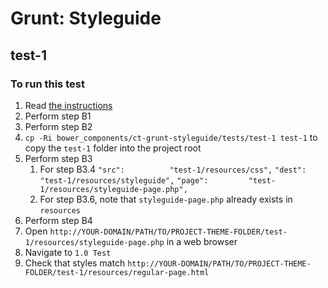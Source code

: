 # Grunt: Styleguide

## test-1

### To run this test

1. Read [the instructions](https://github.com/chrometoasters/ct-grunt-styleguide/blob/master/README.md#every-time-you-set-up-a-new-project)
1. Perform step B1
1. Perform step B2
1. `cp -Ri bower_components/ct-grunt-styleguide/tests/test-1 test-1` to copy the `test-1` folder into the project root
1. Perform step B3
    1. For step B3.4
        `"src":          "test-1/resources/css",`
        `"dest":         "test-1/resources/styleguide",`
        `"page":         "test-1/resources/styleguide-page.php",`
    1. For step B3.6, note that `styleguide-page.php` already exists in `resources`
1. Perform step B4
1. Open `http://YOUR-DOMAIN/PATH/TO/PROJECT-THEME-FOLDER/test-1/resources/styleguide-page.php` in a web browser
1. Navigate to `1.0 Test`
1. Check that styles match `http://YOUR-DOMAIN/PATH/TO/PROJECT-THEME-FOLDER/test-1/resources/regular-page.html`